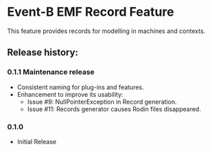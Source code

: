 Event-B EMF Record Feature
===========================
This feature provides records for modelling in machines and contexts.

Release history:
-------------------------------------------------------------------------------------
### 0.1.1 Maintenance release ### 
- Consistent naming for plug-ins and features. 
- Enhancement to improve its usability:
  + Issue #9: NullPointerException in Record generation.
  + Issue #11: Records generator causes Rodin files disappeared.
### 0.1.0 ###
- Initial Release
